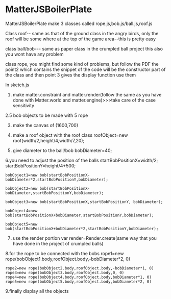 # MatterJSBoilerPlate
MatterJSBoilerPlate
make 3 classes called rope.js,bob.js/ball.js,roof.js

Class roof-- same as that of the ground class in the angry birds,
only the roof will be some where at the top of the game area--this is pretty easy

class ball/bob--- same as paper class in the crumpled ball project
this also you wont have any problem

class rope, you might find some kind of problems, but follow the PDF
the point2 which contains the snippet of the code will be the constructor part of the class
and then point 3 gives the display function use them

In sketch.js
1. make matter.constraint and matter.render(follow the same as you have done with Matter.world and matter.engine)>>>take care of the case sensitivity

2.5 bob objects to be made with 5 rope

3. make the canvas of (1600,700)

4. make a roof object with the roof class
roofObject=new roof(width/2,height/4,width/7,20);

5. give diameter to the ball/bob
bobDiameter=40;

6.you need to adjust the position of the balls 
    startBobPositionX=width/2;
	startBobPositionY=height/4+500;

	bobObject1=new bob(startBobPositionX-bobDiameter*2,startBobPositionY,bobDiameter);

	bobObject2=new bob(startBobPositionX-bobDiameter,startBobPositionY,bobDiameter);

	bobObject3=new bob(startBobPositionX,startBobPositionY, bobDiameter);

	bobObject4=new bob(startBobPositionX+bobDiameter,startBobPositionY,bobDiameter);

	bobObject5=new bob(startBobPositionX+bobDiameter*2,startBobPositionY,bobDiameter);

7. use the render portion
var render=Render.create(same way that you have done in the project of crumpled balls)

8.for the rope to be connected with the bobs
    rope1=new rope(bobObject1.body,roofObject.body,-bobDiameter*2, 0)

	rope2=new rope(bobObject2.body,roofObject.body,-bobDiameter*1, 0)
	rope3=new rope(bobObject3.body,roofObject.body,0, 0)
	rope4=new rope(bobObject4.body,roofObject.body,bobDiameter*1, 0)
	rope5=new rope(bobObject5.body,roofObject.body,bobDiameter*2, 0)

9.finally display all the objects

